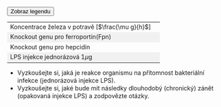 
<style>
img[alt^="image"] {max-width:20px;}
img[alt^="bigimage"] {  max-height:60px}
tbody tr:nth-child(even){background-color:#f1f1f1}
</style>

<div class="w3-row">
<div class="w3-col s12 m7 l7">
<bdl-animate-adobe src="DuodenumFinalObrazovka6.js" width="800" height="600" name="DuodenumFinalObrazovka6" fromid="idfmi"></bdl-animate-adobe>

<bdl-bind2a findex="3" aname="children.0.SipkaCervena1_anim" amin="0" amax="159" fmin="1" fmax="1000"></bdl-bind2a>
<bdl-bind2a findex="3" aname="children.0.Merak1_anim" amin="0" amax="99" fmin="0" fmax="1000"></bdl-bind2a>
<bdl-bind2a-text findex="3" aname="children.0.Hodnota1_text" convertor="1,219" ></bdl-bind2a-text>


<bdl-bind2a findex="6" aname="SipkaCervena2_anim" amin="0" amax="159" fmin="0.91" fmax="2.74"></bdl-bind2a>
<bdl-bind2a findex="6" aname="SipkaZlutaH_anim" amin="0" amax="159" fmin="0.91" fmax="2.74"></bdl-bind2a>
<bdl-bind2a findex="6" aname="SipkaZlutaH1_anim" amin="0" amax="159" fmin="0.91" fmax="2.74"></bdl-bind2a>
<bdl-bind2a findex="6" aname="SipkaFialovaHorni_anim" amin="0" amax="159" fmin="0.91" fmax="2.74"></bdl-bind2a>
<bdl-bind2a findex="6" aname="SipkaModra_anim" amin="0" amax="159" fmin="0.91" fmax="2.74"></bdl-bind2a>
<bdl-bind2a findex="6" aname="SipkaModraModryKanalSpodni_anim" amin="0" amax="159" fmin="0.91" fmax="2.74"></bdl-bind2a>
<bdl-bind2a findex="6" aname="SipkaCervena3_anim" amin="0" amax="159" fmin="0.91" fmax="2.74"></bdl-bind2a>
<bdl-bind2a findex="6" aname="CervenaPoolIn_anim" amin="0" amax="100" fmin="0.91" fmax="2.74"></bdl-bind2a>
<bdl-bind2a findex="6" aname="Hemox_anim" amin="0" amax="100" fmin="0.91" fmax="2.74"></bdl-bind2a>

<bdl-bind2a findex="8" aname="children.0.CervenaKos_anim" amin="0" amax="159" fmin="0" fmax="1.1"></bdl-bind2a>
<bdl-bind2a-text findex="8" aname="Hodnota5_text" convertor="1,0.273"></bdl-bind2a-text>
<bdl-bind2a findex="8" aname="children.0.Merak5_anim" amin="0" amax="99" fmin="0" fmax="1.1"></bdl-bind2a>


<bdl-bind2a findex="7" aname="Merak2Cerveny_anim" amin="0" amax="99" fmin="0" fmax="14.4"></bdl-bind2a>
<bdl-bind2a findex="7" aname="SipkaSeda_anim" amin="0" amax="159" fmin="0" fmax="14.4"></bdl-bind2a>
<bdl-bind2a-text findex="7" aname="Hodnota2Cerveny_text" convertor="1,3.612"></bdl-bind2a-text>

<bdl-bind2a findex="4" aname="Fe2Skupina_anim" amin="100" amax="0" fmin="0.5" fmax="2.97"></bdl-bind2a>
<bdl-bind2a findex="4" aname="children.0.KanalCerveny_anim" amin="0" amax="99" fmin="0.5" fmax="1"></bdl-bind2a>
<bdl-bind2a findex="4" aname="KanalModry_anim" amin="0" amax="99" fmin="0.5" fmax="1"></bdl-bind2a>
<bdl-bind2a findex="4" aname="children.0.CervenaSrafovanaZastaveni1_anim" amin="159" amax="0" fmin="0.5" fmax="1"></bdl-bind2a>
<bdl-bind2a findex="4" aname="children.0.CervenaSrafovanaZastaveni2_anim" amin="159" amax="0" fmin="0.5" fmax="1"></bdl-bind2a>

<bdl-bind2a findex="4" aname="Merak4_anim" amin="0" amax="99" fmin="0.5" fmax="2.97"></bdl-bind2a>

<bdl-bind2a-text findex="4" aname="Hodnota4_text" convertor="1,0.7428"></bdl-bind2a-text>

<bdl-bind2a findex="10" aname="SipkaCervenoFialova2_anim" amin="0" amax="100" fmin="0" fmax="10"></bdl-bind2a>
<bdl-bind2a findex="9" aname="SipkaCervenoFialova1_anim" amin="0" amax="100" fmin="0" fmax="10"></bdl-bind2a>
<bdl-bind2a findex="5" aname="Merak3_anim" amin="0" amax="100" fmin="0" fmax="10"></bdl-bind2a>
<bdl-bind2a-text findex="5" aname="Hodnota3_text" convertor="1,2.228"></bdl-bind2a-text>
<bdl-bind2a findex="5" aname="Fe3Skupina_anim" amin="0" amax="100" fmin="0" fmax="10"></bdl-bind2a>

<bdl-bind2a findex="14" aname="SipkaRuzova2_anim" amin="0" amax="100" fmin="0.026" fmax="0.028"></bdl-bind2a>
<bdl-bind2a findex="13" aname="SipkaFialovaSrafovana_anim" amin="0" amax="100" fmin="0.02" fmax="0.05"></bdl-bind2a>
<bdl-bind2a findex="16" aname="SipkaFialovaSpodni3_anim" amin="0" amax="100" fmin="0.1" fmax="2.6"></bdl-bind2a>
<bdl-bind2a findex="16" aname="children.0.CervenaVSipkaVehicle1_anim_1" amin="0" amax="159" fmin="0.01" fmax="2.6"></bdl-bind2a>

<bdl-bind2a findex="15" aname="KanalFialovy_anim" amin="99" amax="0" fmin="0.03" fmax="1.3"></bdl-bind2a>
<bdl-bind2a findex="11" aname="Semafor_anim" amin="4" amax="5" fmin="0" fmax="1"></bdl-bind2a>
<bdl-bind2a-text findex="13" aname="Hodnota6_text" convertor="1,0.0412"></bdl-bind2a-text>
<bdl-bind2a findex="18" aname="children.0.children.628.FeTransferin_anim" amin="0" amax="200" fmin="0.2" fmax="3"></bdl-bind2a>


<bdl-bind2a findex="19" aname="children.0.OranzovoZlutaSipkaDiTF_anim" amin="0" amax="159" fmin="0.001" fmax="1.06"></bdl-bind2a>
<bdl-bind2a findex="19" aname="children.0.CervenaVSipkaVehicle1_anim" amin="0" amax="159" fmin="0.001" fmax="1.06"></bdl-bind2a>
<bdl-bind2a findex="19" aname="children.0.CervenaVSipkaVehicle1_anim_2" amin="0" amax="159" fmin="0.001" fmax="1.06"></bdl-bind2a>
<bdl-bind2a findex="19" aname="children.0.children.610.KanalZlutyVehicle_anim" amin="0" amax="159" fmin="0.001" fmax="1.06"></bdl-bind2a>

<bdl-bind2a findex="19" aname="children.0.children.610.PrechodUvnitrVehicle_anim" amin="0" amax="159" fmin="0.001" fmax="1.06"></bdl-bind2a>

<bdl-bind2a findex="19" aname="children.0.children.610.KanalCervenyVehicle2_anim" amin="0" amax="159" fmin="0.001" fmax="1.06"></bdl-bind2a>


<bdl-bind2a-text findex="18" aname="Hodnota9_text" convertor="1,1.51"></bdl-bind2a-text>

<bdl-bind2a findex="22" aname="children.0.SipkaZlutaSrafovana_anim" amin="159" amax="0" fmin="0.5" fmax="2.2"></bdl-bind2a>


<bdl-bind2a-text findex="22" aname="children.0.Hodnota7_text" convertor="1.5,1"></bdl-bind2a-text>

<bdl-bind2a findex="22" aname="children.0.Merak7_anim" amin="0" amax="99" fmin="0" fmax="4.8"></bdl-bind2a>
<bdl-bind2a findex="23" aname="children.0.children.563.Semafor1_anim" amin="0" amax="159" fmin="0" fmax="1"></bdl-bind2a>

<bdl-bind2a findex="22" aname="children.0.children.563.MerakSemaforu1_anim" amin="0" amax="159" fmin="0" fmax="2.2"></bdl-bind2a>


<bdl-bind2a findex="21" aname="children.0.StrikackaModra_anim" amin="1" amax="29" fmin="0" fmax="1"></bdl-bind2a>
<bdl-bind2a findex="21" aname="children.0.ModraSipkaOdStrikacky_anim" amin="159" amax="0" fmin="0" fmax="1"></bdl-bind2a>

<bdl-bind2a findex="25" aname="children.0.ModraRuzovaPruhovanaSipka_anim" amin="159" amax="0" fmin="0" fmax="3600"></bdl-bind2a>
<bdl-bind2a findex="26" aname="children.0.SipkaRuzovaZluta_anim" amin="159" amax="0" fmin="0.1" fmax="0.5"></bdl-bind2a>
<bdl-bind2a findex="24" aname="children.0.Merak8_anim" amin="0" amax="99" fmin="0" fmax="1600"></bdl-bind2a>
<bdl-bind2a-text findex="24" aname="children.0.Hodnota8_text" convertor="1,100"></bdl-bind2a-text>




</div>
<div class="w3-col s12 m5 l5 w3-justify" style="line-height: 1.3">

<button class="w3-right w3-button w3-theme" onclick="document.getElementById('legenda').style.display='block'">Zobraz legendu</button>
<!-- hidden input - buttonparams must be before fmi component - or input with id must be created explicitly -->
<input id="id6" value="" type="number" style="display:none" />

<bdl-fmi id="idfmi" src="FeMetabolism_FeMetabolismModel.js" fminame="FeMetabolism_FeMetabolismModel" tolerance="0.000001" starttime="0" fstepsize="0.01" guid="{ff6d8a55-f24a-4855-bbf0-86edcafe471e}" valuereferences="637534208,637534209,100663315,16777260,33554448,33554449,637534228,905969688,637534231,16777271,16777272,16777267,637534233,637534237,33554439,33554443,637534230,637534257,33554447,637534229,637534236,33554434,33554432,16777266,33554436,637534267,637534263" valuelabels="Fe_liv,Fe_spl,Fe_duo_intake,Fe_food,Fe_duo_2,Fe_duo_3,Fe_duo_in_food,Fe_duo_unused,Fe_duo_out_loss,to_ferritin_rate,from_ferritin_rate,Fpn_duo_knockout,Fpn_duo_in_1,Fpn_duo_in,Fpn_duo_mRNA,Fpn_duo,Fe_duo_out_ser,Fe_ser_in_duo,Fe_ser,Fe_duo_in_ser,Fpn_duo_out_2,LPS,hep,hep_knockout,Il6,Il6_in,hep_in" inputs="id1,16777260,1,1;id4,16777267,1,1;id5,16777266,1,1,t;id6,33554434,1,1,t" inputlabels="Fe_food,Fpn_duo_knockout,hep_knockout,LPS" showtime="1" showtimemultiply="3600"></bdl-fmi>

||| 
|-------------|-------|
| Koncentrace železa v potravě [$\frac{\mu g}{h}$] | <bdl-range id="id1" title="" min="0" max="1000" default="219" maxlength="5" step="1"></bdl-range> |
| Knockout genu pro ferroportin(Fpn) | <bdl-checkbox id="id4" titlemin="gen Fpn je knockoutován" titlemax="gen Fpn je aktivní" default="true"></bdl-checkbox>  |
| Knockout genu pro hepcidin | <bdl-checkbox id="id5" titlemin="gen pro hepcidin je knockoutován" titlemax="gen pro expresi hepcidinu je aktivní" default="true"></bdl-checkbox>  |
| LPS injekce jednorázová 1$\mu$g | <bdl-buttonparams title="LPS injekce" ids="id6" values="1" fromid="idfmi"> </bdl-buttonparams>  |

* Vyzkoušejte si, jaká je reakce organismu na přítomnost bakteriální infekce (jednorázová injekce LPS).
* Vyzkoušejte si, jaké bude mít následky dlouhodobý (chronický) zánět (opakovaná injekce LPS) a zodpovězte otázky.

<div class="w3-small" style="line-height: 1.2">
<!--bdl-chartjs-time id="id10" width="400" height="200" fromid="idfmi" labels="fe duo in ser" initialdata="" refindex="16" refvalues="1" maxdata="1024"></bdl-chartjs-time>
<bdl-chartjs-time id="id11" width="300" height="200" fromid="idfmi" labels="duoin" initialdata="" refindex="13" refvalues="1" maxdata="1024"></bdl-chartjs-time>
<bdl-chartjs-time id="id12" width="300" height="200" fromid="idfmi" labels="mrna" initialdata="" refindex="14" refvalues="1" maxdata="1024"></bdl-chartjs-time>
<bdl-chartjs-time id="id13" width="300" height="200" fromid="idfmi" labels="duo" initialdata="" refindex="15" refvalues="1" maxdata="1024"></bdl-chartjs-time>
<bdl-chartjs-time id="id14" width="300" height="200" fromid="idfmi" labels="Fe_duo_out_ser" initialdata="" refindex="16" refvalues="1" maxdata="1024"></bdl-chartjs-time>
<bdl-chartjs-time id="id13" width="300" height="200" fromid="idfmi" labels="koncentrace Fe v krvi" initialdata="" refindex="18" refvalues="1" maxdata="1024" xlabel="čas (hodiny)" ylabel="množství orientační (ug)"></bdl-chartjs-time-->

<bdl-quiz question="Jakými cestami ovlivňuje endotoxin metabolismus železa?" answers="A|B" correctoptions="true|false" explanations="a|b" buttontitle="zkontrolovat odpověď"></bdl-quiz>
<bdl-quiz question="Pokud provedeme knock-out genu pro hepcidin, bude zachovaná účinnost LPS?" answers="A|B" correctoptions="true|false" explanations="a|b" buttontitle="zkontrolovat odpověď"></bdl-quiz>
<bdl-quiz question="Pokud provedeme knock-out genu pro Fpn, bude zachovaná účínnost LPS?" answers="A|B" correctoptions="true|false" explanations="a|b" buttontitle="zkontrolovat odpověď"></bdl-quiz>
<bdl-quiz question="Jaké následky může mít dlouhodobý zánět (stran metabolismu železa)?" answers="A|B" correctoptions="true|false" explanations="a|b" buttontitle="zkontrolovat odpověď"></bdl-quiz>
<bdl-quiz question="Jaký má LPS dopad na vstřebávání železa v duodenu? Má smysl zvyšovat příjem železa potravou?" answers="A|B" correctoptions="true|false" explanations="a|b" buttontitle="zkontrolovat odpověď"></bdl-quiz>
</div>

</div>
</div>

<div id="legenda" class="w3-card w3-small w3-padding" style="display:none;z-index:1;position:absolute;top:20px;right:10px;width:500px;background-color:white">
<button class="w3-button w3-theme w3-right" onclick="document.getElementById('legenda').style.display='none'">Skryj legendu <i class="fa fa-close w3-large"></i></button>

|Schéma|Popis/funkce|
|---|---|
|![bigimagefoodiron](simfoodiron.png)|__1. Příjem železa v potravě__ ve formě nehemové ![image1](image1.jpg)Fe<sup>2+</sup>, ![image2](image2.jpg)Fe<sup>3+</sup> a hemové.|
|![bigimagefoodiron](simnonhem.png)|__2. Nehemové železo__ ![image1](image1.jpg) Fe<sup>2+</sup> se vstřebává přes DMT1, ![image2](image2.jpg) Fe <sup>3+</sup> se katalyzuje na Fe<sup>2+</sup> pomocí Dcytb.|
|![bigimagefoodiron](simhem.png) |__3. Hemové železo__ se přenáší do buňky, kde se pomocí HO uvolňuje Fe<sup>2+</sup> |
|![bigimagefoodiron](simironout.png) |__4. Ztráty__ železa vzniklé nevstřebáním|
|![bigimagefoodiron](simironpool.png) |__5.Pohotový pool, sdílená zásoba Fe<sup>2+</sup>__ která reguluje (inhibuje) transportér DMT1 a přenašeč hemu|
|![bigimagefoodiron](simironferritin.png) |__6.Regulace příjmu a výdeje Fe<sup>2+</sup> ve ferritinu__ |
|![bigimageferroportin](imageferroportin.png) |__7.Genová regulace ferroportinu__ |

||Definice|Popis/funkce|
|---|---|---|
|![image1](image1.jpg)|Fe<sup>2+</sup>|Dvojmocné železo|
|![image2](image2.jpg)|Fe<sup>3+</sup>|Trojmocné železo|
|![image3](image3.jpg)|H<sup>+</sup>|Vodíkový iont|
|![image4](image4.jpg)|Hem|Porfyrinový kruh s centrálním atomem Fe<sup>2+</sup>|
|![image5](image5.jpg)|DMT1|Transportér divalentních kovů, symport Fe<sup>2+</sup> a H<sup>+</sup>|
|![image6](image6.jpg)|Proteinový přenašeč hemu|Proteinový přenašeč hemu (neznámý), přenáší hem z luminální strany duodena do enterocytu.|
|![image7](image7.jpg)|Dcytb|Duodenální cytochrom b reduktáza: redukuje Fe<sup>3+</sup> na Fe<sup>2+</sup>, elektrony dodává askorbát.|
|![image8](image8.jpg)|HO|Hemoxygenáza, uvolňuje Fe<sup>2+</sup> z hemu za vzniku CO a biliverdinu|
|![image9](image9.jpg)|Ztráty železa|Ztráty železa vzniklé nevstřebáním nebo ztrátou buněk, které železo obsahují|
|![image10](image10.jpg)|Pool Fe<sup>2+</sup>|Pohotový pool Fe<sup>2+</sup> železa v buňce, míra zaplnění odpovídá množství (zde 6/8)|
|![imageferritin](imageferritin.png)|Ferritin| Ferritin složený z a) proteinové části apoferitinu (oranžová) a b) iontů Fe3+. Funguje jako zásobárna Fe.|
|![imagetransferrin](imagetransferrin.png)|Transferin| Transferin|
|![imagehephesdin](smallhephesdin.png)|Hephesdin|Hephesdin|
|![imageferroportin](smallferroportin.png)|Ferroportin|Ferroportin|
|![imagetfr1](imgtfr1.png)|TfR1|Transferinový receptor 1|
|![imageschemasteap3](imgmetaloreduktaza.png)| STEAP3 | Metaloreduktáza |

</div>
